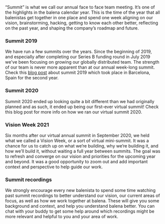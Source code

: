 “Summit” is what we call our annual face to face team meeting. It’s one of the highlights in the balena calendar year. This is the time of the year that all balenistas get together in one place and spend one week aligning on our vision, brainstorming, hacking, getting to know each other better, reflecting on the past year, and shaping the company’s roadmap and future.  

### Summit 2019
We have run a few summits over the years. Since the beginning of 2019, and especially after completing our Series B funding round in July 2019 we've been focusing on growing our globally distributed team. The strength of our team is never more apparent than at our annual week-long summit. Check this [blog post](https://www.balena.io/blog/summit-2019-barcelona-thats-a-wrap/) about summit 2019 which took place in Barcelona, Spain for the second year. 

### Summit 2020
Summit 2020 ended up looking quite a bit different than we had originally planned and as such, it ended up being our first-ever virtual summit! Check this blog post for more info on how we ran our virtual summit 2020.

### Vision Week 2021
Six months after our virtual annual summit in September 2020, we held what we called a Vision Week, or a sort of virtual mini-summit. It was a chance for us to catch up on what we’re building, why we’re building it, and how we’ll build it, without waiting a full year between summits. The goal was to refresh and converge on our vision and priorities for the upcoming year and beyond. It was a good opportunity to zoom out and add important context and perspective to help guide our work.

### Summit recordings
We strongly encourage every new balenista to spend some time watching past summit recordings to better understand our vision, our current areas of focus, as well as how we work together at balena. These will give you some background and context, and help you understand balena better. You can chat with your buddy to get some help around which recordings might be more relevant and helpful to you and your area of work. 
